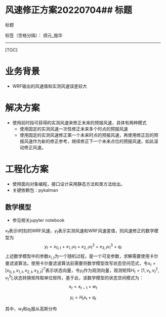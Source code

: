 # 风速修正方案20220704## 标题 ##

标题

标签（空格分隔）： 绩元_施华

---
[TOC]

# 业务背景
+ WRF输出的风速值和实测风速误差较大

# 解决方案
+ 使用前时段可获得的实测风速来修正未来的预报风速，具体有两种模式
	+ 使用固定的实测风速一次性修正未来多个时点的预报风速
	+ 使用固定的实测风速修正第一个未来时点的预报风速，再使用修正后的预报风速作为新的修正参考，继续修正下一个未来点位的预报风速，如此滚动修正风速。
	
# 工程化方案
+ 使用面向对象编程，接口设计采用静态方法和类方法给出。
+ 关键依赖包：pykalman

## 数学模型
+ 参见相关jupyter notebook

$v_{t}$表示t时刻的WRF风速，$y_{t}$表示实测风速和WRF风速差值，则风速修正的数学模型为
$$
y_{t} = x_{0,t} + x_{1,t}v_{t} + x_{2,t}v_{t}^{2} + x_{3,t}v_{t}^{3} + q_{t}
$$
上述数学模型中的参数$x_{i,t}$为一个随机过程，是一个可变参数，求解需要使用卡尔曼滤波算法。使用卡尔曼滤波算法前需要将数学模型改写状态空间范式，令$x_{t} = [x_{0,t},x_{1,t},x_{2,t},x_{3,t}]^{T}$表示状态向量，令$y_{t}$作为观测向量，观测矩阵$H_{t} = [1,v_{t},v_{t}^{2},v_{t}^{3}]$,状态转换矩阵取单位矩阵，基于此，该数学模型的状态空间模式为：
$$
x_{t} = x_{t-1} + w_{t}
$$

$$
y_{t} = H_{t}x_{t} + q_{t}
$$


其中，$w_{t}$和$q_{t}$服从高斯分布





